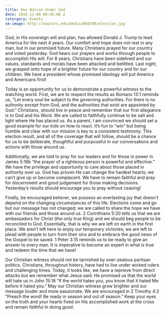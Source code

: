 ```yaml
---
title: One Nation Under God
date: 2016-11-09 00:45:00 Z
catergory: Events
sm-image: http://masters.edu/media/868789/election.jpg
---
```


God, in His sovereign will and plan, has allowed Donald J. Trump to lead America for the next 4 years. Our comfort and hope does not rest in any man, but in our promised future. Many Christians prayed for our country and voted yesterday. God hears our prayers and works through people to accomplish His will. For 8 years, Christians have been sidelined and our values, standards and morals have been attacked and belittled. Last night, we grasped onto hope of a brighter future for our country and for our children. We have a president whose promised ideology will put America and Americans first!

Today is an opportunity for us to demonstrate a powerful witness to the watching world. First, we are to respect the results as Romans 13:1 reminds us, “Let every soul be subject to the governing authorities. For there is no authority except from God, and the authorities that exist are appointed by God.” Christians, should live in peace and remember that our first allegiance is to God and his Word. We are called to faithfully continue to be salt and light where He has placed us. As a parent, I am convinced we should set a good example for our kids on how to react. It’s fun to “win” but being humble and clear with our mission is key to a consistent testimony. This election result, and all of the coverage that will follow, should be a chance for us to be deliberate, thoughtful and purposeful in our conversations and actions with those around us.

Additionally, we are told to pray for our leaders and for those in power in James 5:16b “the prayer of a righteous person is powerful and effective.” We have the privilege and opportunity to care about those placed in authority over us. God has proven He can change the hardest hearts; we can’t give up or become complacent. We have to remain faithful and pray for discernment and good judgement for those making decisions. Yesterday’s results should encourage you to pray without ceasing!

Finally, be encouraged believer, we possess an everlasting joy that doesn't depend on the changing circumstances of this life. Elections come and go but our message has not changed; we are called to share the hope we have with our friends and those around us. 2 Corinthians 5:20 tells us that we are ambassadors for Christ (the only true King) and we should beg people to be reconciled to God. Essentially, that is why we are left on earth in the first place. We aren’t left here to enjoy our temporary victories; we are left to plead with people to turn from their sins and to embrace the good news of the Gospel to be saved. 1 Peter 3:15 reminds us to be ready to give an answer to every man. It is imperative to become an expert in what is true and redeem the time that we have!

Our Christian witness should not be tarnished by over-zealous partisan politics. Christians, throughout history, have had to live under wicked rulers and challenging times. Today, it looks like, we have a reprieve from direct attacks but we remember what Jesus said. He promised us that the world will hate us in John 15:18 “If the world hates you, you know that it hated Me before it hated you.” May our Christian witness grow brighter and our message louder and more passionate. We are encouraged in 2 Timothy 4:2 “Preach the word! Be ready in season and out of season.” Keep your eyes on the truth and your hearts fixed on His accomplished work at the cross and remain faithful in doing good.